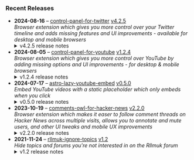 ### Recent Releases

<!-- RECENT_RELEASES -->
<ul>
<li>
  <strong>2024-08-16</strong> – <a href="https://github.com/insin/control-panel-for-twitter">control-panel-for-twitter</a> <a href="https://github.com/insin/control-panel-for-twitter/releases/tag/v4.2.5">v4.2.5</a>
  <div><em>Browser extension which gives you more control over your Twitter timeline and adds missing features and UI improvements - available for desktop and mobile browsers</em></div>
  <details><summary>v4.2.5 release notes</summary><p>Visit the <a href="https://jbscript.dev/control-panel-for-twitter" rel="nofollow">Control Panel for Twitter website</a> for installation links, more information about the extension, and FAQs. Follow <a href="https://twitter.com/ControlPanelFT" rel="nofollow">@ControlPanelFT</a> on Twitter for updates.</p>
<h2>Changes</h2>
<ul>
<li>Hide new Jobs nav item on mobile</li>
</ul>
<h2>Availability</h2>

<p>This version is available in in the following extension stores:</p>
<p><a href="https://apps.apple.com/app/id1668516167?platform=iphone" rel="nofollow"><img src="https://user-images.githubusercontent.com/226692/216768643-4756e33c-1e61-41a7-9c56-9bd80f10bcc9.png" alt="Apple App Store" style="max-width: 100%;"></a> <a href="https://chromewebstore.google.com/detail/control-panel-for-twitter/kpmjjdhbcfebfjgdnpjagcndoelnidfj" rel="nofollow"><img src="https://user-images.githubusercontent.com/226692/212897023-9e66b1b0-e1cd-44df-a4f2-3d5bda80c5f8.png" alt="Chrome Web Store" style="max-width: 100%;"></a> <a href="https://addons.mozilla.org/firefox/addon/control-panel-for-twitter/" rel="nofollow"><img src="https://user-images.githubusercontent.com/226692/212897487-f3993495-2032-44a4-b0c6-1bd1d9cc56dd.png" alt="Firefox Add-ons" style="max-width: 100%;"></a> <a href="https://microsoftedge.microsoft.com/addons/detail/control-panel-for-twitter/foccddlibbeccjiobcnakipdpkjiijjp" rel="nofollow"><img src="https://user-images.githubusercontent.com/226692/212897573-34b1af0a-dc5a-4aa2-a1e7-ca85d3823f9f.png" alt="Edge Add-ons" style="max-width: 100%;"></a></p>
<h2>Screenshots</h2>
<table>
<thead>
<tr>
<th align="center">Before</th>
<th align="center">After</th>
</tr>
</thead>
<tbody>
<tr>
<td align="center"><a target="_blank" rel="noopener noreferrer" href="https://private-user-images.githubusercontent.com/226692/358483032-d8b76ea5-114b-45d9-8f04-d6d82adfea89.png?jwt=eyJhbGciOiJIUzI1NiIsInR5cCI6IkpXVCJ9.eyJpc3MiOiJnaXRodWIuY29tIiwiYXVkIjoicmF3LmdpdGh1YnVzZXJjb250ZW50LmNvbSIsImtleSI6ImtleTUiLCJleHAiOjE3MjU3MjkwMTYsIm5iZiI6MTcyNTcyODcxNiwicGF0aCI6Ii8yMjY2OTIvMzU4NDgzMDMyLWQ4Yjc2ZWE1LTExNGItNDVkOS04ZjA0LWQ2ZDgyYWRmZWE4OS5wbmc_WC1BbXotQWxnb3JpdGhtPUFXUzQtSE1BQy1TSEEyNTYmWC1BbXotQ3JlZGVudGlhbD1BS0lBVkNPRFlMU0E1M1BRSzRaQSUyRjIwMjQwOTA3JTJGdXMtZWFzdC0xJTJGczMlMkZhd3M0X3JlcXVlc3QmWC1BbXotRGF0ZT0yMDI0MDkwN1QxNzA1MTZaJlgtQW16LUV4cGlyZXM9MzAwJlgtQW16LVNpZ25hdHVyZT1iNzExMDdmZjg0OTU1OTMzYzkyZmUyYWY3NjE1ZDBkMjdjMTgyNjNiYmFkMDJmNjBkNmYwMTNlMzZiMjMzMjk4JlgtQW16LVNpZ25lZEhlYWRlcnM9aG9zdCZhY3Rvcl9pZD0wJmtleV9pZD0wJnJlcG9faWQ9MCJ9.BUgkOCIC-1w8J1yrWsuu61uPGLGYY78QO-FsbeSLC7o"><img src="https://private-user-images.githubusercontent.com/226692/358483032-d8b76ea5-114b-45d9-8f04-d6d82adfea89.png?jwt=eyJhbGciOiJIUzI1NiIsInR5cCI6IkpXVCJ9.eyJpc3MiOiJnaXRodWIuY29tIiwiYXVkIjoicmF3LmdpdGh1YnVzZXJjb250ZW50LmNvbSIsImtleSI6ImtleTUiLCJleHAiOjE3MjU3MjkwMTYsIm5iZiI6MTcyNTcyODcxNiwicGF0aCI6Ii8yMjY2OTIvMzU4NDgzMDMyLWQ4Yjc2ZWE1LTExNGItNDVkOS04ZjA0LWQ2ZDgyYWRmZWE4OS5wbmc_WC1BbXotQWxnb3JpdGhtPUFXUzQtSE1BQy1TSEEyNTYmWC1BbXotQ3JlZGVudGlhbD1BS0lBVkNPRFlMU0E1M1BRSzRaQSUyRjIwMjQwOTA3JTJGdXMtZWFzdC0xJTJGczMlMkZhd3M0X3JlcXVlc3QmWC1BbXotRGF0ZT0yMDI0MDkwN1QxNzA1MTZaJlgtQW16LUV4cGlyZXM9MzAwJlgtQW16LVNpZ25hdHVyZT1iNzExMDdmZjg0OTU1OTMzYzkyZmUyYWY3NjE1ZDBkMjdjMTgyNjNiYmFkMDJmNjBkNmYwMTNlMzZiMjMzMjk4JlgtQW16LVNpZ25lZEhlYWRlcnM9aG9zdCZhY3Rvcl9pZD0wJmtleV9pZD0wJnJlcG9faWQ9MCJ9.BUgkOCIC-1w8J1yrWsuu61uPGLGYY78QO-FsbeSLC7o" alt="" content-type-secured-asset="image/png" style="max-width: 100%;"></a></td>
<td align="center"><a target="_blank" rel="noopener noreferrer" href="https://private-user-images.githubusercontent.com/226692/358483205-994fcf8e-706a-43dc-9f7f-d858d43bd2d2.png?jwt=eyJhbGciOiJIUzI1NiIsInR5cCI6IkpXVCJ9.eyJpc3MiOiJnaXRodWIuY29tIiwiYXVkIjoicmF3LmdpdGh1YnVzZXJjb250ZW50LmNvbSIsImtleSI6ImtleTUiLCJleHAiOjE3MjU3MjkwMTYsIm5iZiI6MTcyNTcyODcxNiwicGF0aCI6Ii8yMjY2OTIvMzU4NDgzMjA1LTk5NGZjZjhlLTcwNmEtNDNkYy05ZjdmLWQ4NThkNDNiZDJkMi5wbmc_WC1BbXotQWxnb3JpdGhtPUFXUzQtSE1BQy1TSEEyNTYmWC1BbXotQ3JlZGVudGlhbD1BS0lBVkNPRFlMU0E1M1BRSzRaQSUyRjIwMjQwOTA3JTJGdXMtZWFzdC0xJTJGczMlMkZhd3M0X3JlcXVlc3QmWC1BbXotRGF0ZT0yMDI0MDkwN1QxNzA1MTZaJlgtQW16LUV4cGlyZXM9MzAwJlgtQW16LVNpZ25hdHVyZT1jZjVmMzk2MTZjNmEzYTBiODQ1MzAxNmJhZmU5YTc1MjhjNWFhNmJmOWEzZjExM2E1Yjc4MGEwOGZkZjEzYmZkJlgtQW16LVNpZ25lZEhlYWRlcnM9aG9zdCZhY3Rvcl9pZD0wJmtleV9pZD0wJnJlcG9faWQ9MCJ9.E3UGyc0FuLEICX9UH3wBA7KpFCCta0ehYy06RDyOti0"><img src="https://private-user-images.githubusercontent.com/226692/358483205-994fcf8e-706a-43dc-9f7f-d858d43bd2d2.png?jwt=eyJhbGciOiJIUzI1NiIsInR5cCI6IkpXVCJ9.eyJpc3MiOiJnaXRodWIuY29tIiwiYXVkIjoicmF3LmdpdGh1YnVzZXJjb250ZW50LmNvbSIsImtleSI6ImtleTUiLCJleHAiOjE3MjU3MjkwMTYsIm5iZiI6MTcyNTcyODcxNiwicGF0aCI6Ii8yMjY2OTIvMzU4NDgzMjA1LTk5NGZjZjhlLTcwNmEtNDNkYy05ZjdmLWQ4NThkNDNiZDJkMi5wbmc_WC1BbXotQWxnb3JpdGhtPUFXUzQtSE1BQy1TSEEyNTYmWC1BbXotQ3JlZGVudGlhbD1BS0lBVkNPRFlMU0E1M1BRSzRaQSUyRjIwMjQwOTA3JTJGdXMtZWFzdC0xJTJGczMlMkZhd3M0X3JlcXVlc3QmWC1BbXotRGF0ZT0yMDI0MDkwN1QxNzA1MTZaJlgtQW16LUV4cGlyZXM9MzAwJlgtQW16LVNpZ25hdHVyZT1jZjVmMzk2MTZjNmEzYTBiODQ1MzAxNmJhZmU5YTc1MjhjNWFhNmJmOWEzZjExM2E1Yjc4MGEwOGZkZjEzYmZkJlgtQW16LVNpZ25lZEhlYWRlcnM9aG9zdCZhY3Rvcl9pZD0wJmtleV9pZD0wJnJlcG9faWQ9MCJ9.E3UGyc0FuLEICX9UH3wBA7KpFCCta0ehYy06RDyOti0" alt="" content-type-secured-asset="image/png" style="max-width: 100%;"></a></td>
</tr>
</tbody>
</table>
<h2>Donate</h2>
<p>Support Control Panel for Twitter development with a tip:</p>
<p><a href="https://ko-fi.com/jbscript" rel="nofollow"><img src="https://private-user-images.githubusercontent.com/226692/330361609-c318a7d3-695e-448d-af15-ef0b934ae168.png?jwt=eyJhbGciOiJIUzI1NiIsInR5cCI6IkpXVCJ9.eyJpc3MiOiJnaXRodWIuY29tIiwiYXVkIjoicmF3LmdpdGh1YnVzZXJjb250ZW50LmNvbSIsImtleSI6ImtleTUiLCJleHAiOjE3MjU3MjkwMTYsIm5iZiI6MTcyNTcyODcxNiwicGF0aCI6Ii8yMjY2OTIvMzMwMzYxNjA5LWMzMThhN2QzLTY5NWUtNDQ4ZC1hZjE1LWVmMGI5MzRhZTE2OC5wbmc_WC1BbXotQWxnb3JpdGhtPUFXUzQtSE1BQy1TSEEyNTYmWC1BbXotQ3JlZGVudGlhbD1BS0lBVkNPRFlMU0E1M1BRSzRaQSUyRjIwMjQwOTA3JTJGdXMtZWFzdC0xJTJGczMlMkZhd3M0X3JlcXVlc3QmWC1BbXotRGF0ZT0yMDI0MDkwN1QxNzA1MTZaJlgtQW16LUV4cGlyZXM9MzAwJlgtQW16LVNpZ25hdHVyZT02YjI3NWYzY2IwOWI3Mzc5ZTFmYTNiNjUxNDcwNWFhZWIzN2M0MjRkNjk3NmRiMzc0MTI5N2JjNWI2YWYyZTkzJlgtQW16LVNpZ25lZEhlYWRlcnM9aG9zdCZhY3Rvcl9pZD0wJmtleV9pZD0wJnJlcG9faWQ9MCJ9.c2ptAVKmRAnMjmdKwWdMUUHWgWym9X-pK7_DoxLxSrw" alt="Support me on Ko-fi" content-type-secured-asset="image/png" secured-asset-link="" style="max-width: 100%;"></a></p></details>
</li>
<li>
  <strong>2024-08-05</strong> – <a href="https://github.com/insin/control-panel-for-youtube">control-panel-for-youtube</a> <a href="https://github.com/insin/control-panel-for-youtube/releases/tag/v1.2.4">v1.2.4</a>
  <div><em>Browser extension which gives you more control over YouTube by adding missing options and UI improvements - for desktop &amp; mobile browsers</em></div>
  <details><summary>v1.2.4 release notes</summary><p>Visit the <a href="https://jbscript.dev/control-panel-for-youtube" rel="nofollow">Control Panel for YouTube website</a> for installation links, more information about the extension, and FAQs. Follow <a href="https://twitter.com/ControlPanelFYT" rel="nofollow">@ControlPanelFYT</a> on Twitter for updates.</p>
<h2>Changes</h2>
<ul>
<li>Fixed layout issues in Home and Subscriptions on desktop when videos are hidden (due to YouTube's new grid implementation)</li>
<li>Removed the <code>fillGaps</code> option for desktop, as it's no longer needed with YouTube's new grid implementation</li>
</ul>
<p>hideSuggestedSections:</p>
<ul>
<li>Fixed Shorts being hidden in Home</li>
<li>Fixed Recommended playlists not being hidden when viewing a Playlist</li>
</ul>
<h2>Availability</h2>
<p>New versions have to be reviewed and published by each browser extension store before they're available for use.</p>
<p>This release is available in the following extension stores:</p>
<p><a href="https://apps.apple.com/app/id6478456678?platform=mac" rel="nofollow"><img src="https://private-user-images.githubusercontent.com/226692/308588488-1ad45460-be0b-48ff-bbb4-6721e77e6537.png?jwt=eyJhbGciOiJIUzI1NiIsInR5cCI6IkpXVCJ9.eyJpc3MiOiJnaXRodWIuY29tIiwiYXVkIjoicmF3LmdpdGh1YnVzZXJjb250ZW50LmNvbSIsImtleSI6ImtleTUiLCJleHAiOjE3MjU3MjkwMTYsIm5iZiI6MTcyNTcyODcxNiwicGF0aCI6Ii8yMjY2OTIvMzA4NTg4NDg4LTFhZDQ1NDYwLWJlMGItNDhmZi1iYmI0LTY3MjFlNzdlNjUzNy5wbmc_WC1BbXotQWxnb3JpdGhtPUFXUzQtSE1BQy1TSEEyNTYmWC1BbXotQ3JlZGVudGlhbD1BS0lBVkNPRFlMU0E1M1BRSzRaQSUyRjIwMjQwOTA3JTJGdXMtZWFzdC0xJTJGczMlMkZhd3M0X3JlcXVlc3QmWC1BbXotRGF0ZT0yMDI0MDkwN1QxNzA1MTZaJlgtQW16LUV4cGlyZXM9MzAwJlgtQW16LVNpZ25hdHVyZT00MjEzMTY5N2YyNjEwZmNiMGI0YjYwNGM4ZjEyOGU1ODlkMTUyMWY4MWU2M2IwYjI5MjBlOGE0NzRlYzhjN2YxJlgtQW16LVNpZ25lZEhlYWRlcnM9aG9zdCZhY3Rvcl9pZD0wJmtleV9pZD0wJnJlcG9faWQ9MCJ9.R1amsbwobbISkn1xjRqexyMKYH1OlBOqXqzLNYPDepM" alt="Mac App Store" content-type-secured-asset="image/png" secured-asset-link="" style="max-width: 100%;"></a> <a href="https://addons.mozilla.org/firefox/addon/control-panel-for-youtube/" rel="nofollow"><img src="https://private-user-images.githubusercontent.com/226692/307636781-566d72e8-bd40-43a4-9118-1768946f5b20.png?jwt=eyJhbGciOiJIUzI1NiIsInR5cCI6IkpXVCJ9.eyJpc3MiOiJnaXRodWIuY29tIiwiYXVkIjoicmF3LmdpdGh1YnVzZXJjb250ZW50LmNvbSIsImtleSI6ImtleTUiLCJleHAiOjE3MjU3MjkwMTYsIm5iZiI6MTcyNTcyODcxNiwicGF0aCI6Ii8yMjY2OTIvMzA3NjM2NzgxLTU2NmQ3MmU4LWJkNDAtNDNhNC05MTE4LTE3Njg5NDZmNWIyMC5wbmc_WC1BbXotQWxnb3JpdGhtPUFXUzQtSE1BQy1TSEEyNTYmWC1BbXotQ3JlZGVudGlhbD1BS0lBVkNPRFlMU0E1M1BRSzRaQSUyRjIwMjQwOTA3JTJGdXMtZWFzdC0xJTJGczMlMkZhd3M0X3JlcXVlc3QmWC1BbXotRGF0ZT0yMDI0MDkwN1QxNzA1MTZaJlgtQW16LUV4cGlyZXM9MzAwJlgtQW16LVNpZ25hdHVyZT02ZTJmMWZkNTFhN2Q4ZjllZDJjMDNhYTg4ZjljMDQyOWQ0ZmJlNDA4YWVkMGJlNzM3MTI1NDQ2YTQyYWIyYmU1JlgtQW16LVNpZ25lZEhlYWRlcnM9aG9zdCZhY3Rvcl9pZD0wJmtleV9pZD0wJnJlcG9faWQ9MCJ9.Z-lPaaWAxYaZ8Hz8VTwf4PUQsix6ajGWb0PYNjUoHYI" alt="Mozilla Add-ons" content-type-secured-asset="image/png" secured-asset-link="" style="max-width: 100%;"></a> <a href="https://chromewebstore.google.com/detail/control-panel-for-youtube/lodcanccmfbpjjpnngindkkmiehimile" rel="nofollow"><img src="https://private-user-images.githubusercontent.com/226692/307584913-08b44d7b-61d5-49f2-9a76-607eb36fe407.png?jwt=eyJhbGciOiJIUzI1NiIsInR5cCI6IkpXVCJ9.eyJpc3MiOiJnaXRodWIuY29tIiwiYXVkIjoicmF3LmdpdGh1YnVzZXJjb250ZW50LmNvbSIsImtleSI6ImtleTUiLCJleHAiOjE3MjU3MjkwMTYsIm5iZiI6MTcyNTcyODcxNiwicGF0aCI6Ii8yMjY2OTIvMzA3NTg0OTEzLTA4YjQ0ZDdiLTYxZDUtNDlmMi05YTc2LTYwN2ViMzZmZTQwNy5wbmc_WC1BbXotQWxnb3JpdGhtPUFXUzQtSE1BQy1TSEEyNTYmWC1BbXotQ3JlZGVudGlhbD1BS0lBVkNPRFlMU0E1M1BRSzRaQSUyRjIwMjQwOTA3JTJGdXMtZWFzdC0xJTJGczMlMkZhd3M0X3JlcXVlc3QmWC1BbXotRGF0ZT0yMDI0MDkwN1QxNzA1MTZaJlgtQW16LUV4cGlyZXM9MzAwJlgtQW16LVNpZ25hdHVyZT04OTQxOTlkNWJhNWEyMDE3MWQ4ODg0NzIzNWY3YTFlZTdhYzAxMjYzNjU0N2YzMTlmOTc0NmM4ZThlNjVmNzU0JlgtQW16LVNpZ25lZEhlYWRlcnM9aG9zdCZhY3Rvcl9pZD0wJmtleV9pZD0wJnJlcG9faWQ9MCJ9.RsWMrGPcsRRzho1v6PF6h2w2FPdf_Rmaqn40-DAC9is" alt="Chrome Web Store" content-type-secured-asset="image/png" secured-asset-link="" style="max-width: 100%;"></a> <a href="https://microsoftedge.microsoft.com/addons/detail/llinnalaegmbpmjonmfbpklchphiabfo" rel="nofollow"><img src="https://private-user-images.githubusercontent.com/226692/308582850-d5ccf576-df4a-48c8-b881-17c1e8a0c6df.png?jwt=eyJhbGciOiJIUzI1NiIsInR5cCI6IkpXVCJ9.eyJpc3MiOiJnaXRodWIuY29tIiwiYXVkIjoicmF3LmdpdGh1YnVzZXJjb250ZW50LmNvbSIsImtleSI6ImtleTUiLCJleHAiOjE3MjU3MjkwMTYsIm5iZiI6MTcyNTcyODcxNiwicGF0aCI6Ii8yMjY2OTIvMzA4NTgyODUwLWQ1Y2NmNTc2LWRmNGEtNDhjOC1iODgxLTE3YzFlOGEwYzZkZi5wbmc_WC1BbXotQWxnb3JpdGhtPUFXUzQtSE1BQy1TSEEyNTYmWC1BbXotQ3JlZGVudGlhbD1BS0lBVkNPRFlMU0E1M1BRSzRaQSUyRjIwMjQwOTA3JTJGdXMtZWFzdC0xJTJGczMlMkZhd3M0X3JlcXVlc3QmWC1BbXotRGF0ZT0yMDI0MDkwN1QxNzA1MTZaJlgtQW16LUV4cGlyZXM9MzAwJlgtQW16LVNpZ25hdHVyZT1iZjBiNWJlNGY4YTU3MGQzMDk0YTJhYmZiMGIxYmU2ZmUzZTBlM2VjMjA3NmQ1YTdlYzg0M2JkNTUwZjQ1YTFjJlgtQW16LVNpZ25lZEhlYWRlcnM9aG9zdCZhY3Rvcl9pZD0wJmtleV9pZD0wJnJlcG9faWQ9MCJ9.ptKWTrg_A5Pv59rD6OD2R0MrbocVavYG2dJU65yPln4" alt="Edge Add-ons" content-type-secured-asset="image/png" secured-asset-link="" style="max-width: 100%;"></a></p>
<h2>Donate</h2>
<p>Support Control Panel for YouTube development with a tip:</p>
<p><a href="https://ko-fi.com/jbscript" rel="nofollow"><img src="https://private-user-images.githubusercontent.com/226692/330361609-c318a7d3-695e-448d-af15-ef0b934ae168.png?jwt=eyJhbGciOiJIUzI1NiIsInR5cCI6IkpXVCJ9.eyJpc3MiOiJnaXRodWIuY29tIiwiYXVkIjoicmF3LmdpdGh1YnVzZXJjb250ZW50LmNvbSIsImtleSI6ImtleTUiLCJleHAiOjE3MjU3MjkwMTYsIm5iZiI6MTcyNTcyODcxNiwicGF0aCI6Ii8yMjY2OTIvMzMwMzYxNjA5LWMzMThhN2QzLTY5NWUtNDQ4ZC1hZjE1LWVmMGI5MzRhZTE2OC5wbmc_WC1BbXotQWxnb3JpdGhtPUFXUzQtSE1BQy1TSEEyNTYmWC1BbXotQ3JlZGVudGlhbD1BS0lBVkNPRFlMU0E1M1BRSzRaQSUyRjIwMjQwOTA3JTJGdXMtZWFzdC0xJTJGczMlMkZhd3M0X3JlcXVlc3QmWC1BbXotRGF0ZT0yMDI0MDkwN1QxNzA1MTZaJlgtQW16LUV4cGlyZXM9MzAwJlgtQW16LVNpZ25hdHVyZT02YjI3NWYzY2IwOWI3Mzc5ZTFmYTNiNjUxNDcwNWFhZWIzN2M0MjRkNjk3NmRiMzc0MTI5N2JjNWI2YWYyZTkzJlgtQW16LVNpZ25lZEhlYWRlcnM9aG9zdCZhY3Rvcl9pZD0wJmtleV9pZD0wJnJlcG9faWQ9MCJ9.c2ptAVKmRAnMjmdKwWdMUUHWgWym9X-pK7_DoxLxSrw" alt="Support me on Ko-fi" content-type-secured-asset="image/png" secured-asset-link="" style="max-width: 100%;"></a></p></details>
</li>
<li>
  <strong>2024-07-17</strong> – <a href="https://github.com/insin/astro-lazy-youtube-embed">astro-lazy-youtube-embed</a> <a href="https://github.com/insin/astro-lazy-youtube-embed/releases/tag/v0.5.0">v0.5.0</a>
  <div><em>Embed YouTube videos with a static placeholder which only embeds when you click</em></div>
  <details><summary>v0.5.0 release notes</summary><h3>Added</h3>
<ul>
<li>Added the "Watch on YouTube" link to the embed
<ul>
<li>To omit the link, pass a <code>noLink</code> flag prop</li>
</ul>
</li>
<li>Added support for custom thumbnails
<ul>
<li>Pass a URL as the <code>thumbnail</code> prop</li>
</ul>
</li>
</ul>
<h3>Screenshots</h3>
<h4>"Watch on YouTube" link</h4>
<p><a target="_blank" rel="noopener noreferrer" href="https://private-user-images.githubusercontent.com/226692/349390469-2100e672-32bd-47f4-8748-a4a63a67a63b.png?jwt=eyJhbGciOiJIUzI1NiIsInR5cCI6IkpXVCJ9.eyJpc3MiOiJnaXRodWIuY29tIiwiYXVkIjoicmF3LmdpdGh1YnVzZXJjb250ZW50LmNvbSIsImtleSI6ImtleTUiLCJleHAiOjE3MjU3MjkwMTYsIm5iZiI6MTcyNTcyODcxNiwicGF0aCI6Ii8yMjY2OTIvMzQ5MzkwNDY5LTIxMDBlNjcyLTMyYmQtNDdmNC04NzQ4LWE0YTYzYTY3YTYzYi5wbmc_WC1BbXotQWxnb3JpdGhtPUFXUzQtSE1BQy1TSEEyNTYmWC1BbXotQ3JlZGVudGlhbD1BS0lBVkNPRFlMU0E1M1BRSzRaQSUyRjIwMjQwOTA3JTJGdXMtZWFzdC0xJTJGczMlMkZhd3M0X3JlcXVlc3QmWC1BbXotRGF0ZT0yMDI0MDkwN1QxNzA1MTZaJlgtQW16LUV4cGlyZXM9MzAwJlgtQW16LVNpZ25hdHVyZT04OWIwMDdjZjIyN2VjY2E3NmQxNDc5ZTQ4MWM5NjNkNTA2OGEwZTUxYjY1NzI2NjI0YjAxYWQwMDk4YWRlMzAwJlgtQW16LVNpZ25lZEhlYWRlcnM9aG9zdCZhY3Rvcl9pZD0wJmtleV9pZD0wJnJlcG9faWQ9MCJ9.nevTk_7XKRB4-AXy6NUiF1vJB3-RNHTlCo9te0Tr7xQ"><img src="https://private-user-images.githubusercontent.com/226692/349390469-2100e672-32bd-47f4-8748-a4a63a67a63b.png?jwt=eyJhbGciOiJIUzI1NiIsInR5cCI6IkpXVCJ9.eyJpc3MiOiJnaXRodWIuY29tIiwiYXVkIjoicmF3LmdpdGh1YnVzZXJjb250ZW50LmNvbSIsImtleSI6ImtleTUiLCJleHAiOjE3MjU3MjkwMTYsIm5iZiI6MTcyNTcyODcxNiwicGF0aCI6Ii8yMjY2OTIvMzQ5MzkwNDY5LTIxMDBlNjcyLTMyYmQtNDdmNC04NzQ4LWE0YTYzYTY3YTYzYi5wbmc_WC1BbXotQWxnb3JpdGhtPUFXUzQtSE1BQy1TSEEyNTYmWC1BbXotQ3JlZGVudGlhbD1BS0lBVkNPRFlMU0E1M1BRSzRaQSUyRjIwMjQwOTA3JTJGdXMtZWFzdC0xJTJGczMlMkZhd3M0X3JlcXVlc3QmWC1BbXotRGF0ZT0yMDI0MDkwN1QxNzA1MTZaJlgtQW16LUV4cGlyZXM9MzAwJlgtQW16LVNpZ25hdHVyZT04OWIwMDdjZjIyN2VjY2E3NmQxNDc5ZTQ4MWM5NjNkNTA2OGEwZTUxYjY1NzI2NjI0YjAxYWQwMDk4YWRlMzAwJlgtQW16LVNpZ25lZEhlYWRlcnM9aG9zdCZhY3Rvcl9pZD0wJmtleV9pZD0wJnJlcG9faWQ9MCJ9.nevTk_7XKRB4-AXy6NUiF1vJB3-RNHTlCo9te0Tr7xQ" alt="" content-type-secured-asset="image/png" style="max-width: 100%;"></a></p></details>
</li>
<li>
  <strong>2023-10-19</strong> – <a href="https://github.com/insin/comments-owl-for-hacker-news">comments-owl-for-hacker-news</a> <a href="https://github.com/insin/comments-owl-for-hacker-news/releases/tag/v2.2.0">v2.2.0</a>
  <div><em>Browser extension which makes it easer to follow comment threads on Hacker News across multiple visits, allows you to annotate and mute users, and other UI tweaks and mobile UX improvements</em></div>
  <details><summary>v2.2.0 release notes</summary><ul>
<li>Added an option to disable or require confirmation for hiding on list pages</li>
<li>Added an option to increase the contrast of submission text (enabled by default)</li>
</ul>
<hr>
<p>Available in the following extension stores:</p>
<p><a href="https://apps.apple.com/us/app/comments-owl-for-hacker-news/id6451333500" rel="nofollow"><img src="https://user-images.githubusercontent.com/226692/216768643-4756e33c-1e61-41a7-9c56-9bd80f10bcc9.png" alt="Apple App Store" style="max-width: 100%;"></a> <a href="https://addons.mozilla.org/en-US/firefox/addon/hn-comments-owl/" rel="nofollow"><img src="https://user-images.githubusercontent.com/226692/212897487-f3993495-2032-44a4-b0c6-1bd1d9cc56dd.png" alt="Firefox" style="max-width: 100%;"></a> <a href="https://chrome.google.com/webstore/detail/kpoggabejgbenjahggloahnnaolmfock?authuser=0&amp;hl=en" rel="nofollow"><img src="https://user-images.githubusercontent.com/226692/212897023-9e66b1b0-e1cd-44df-a4f2-3d5bda80c5f8.png" alt="Chrome" style="max-width: 100%;"></a></p></details>
</li>
<li>
  <strong>2021-11-24</strong> – <a href="https://github.com/insin/rllmuk-ignore-topics">rllmuk-ignore-topics</a> <a href="https://github.com/insin/rllmuk-ignore-topics/releases/tag/v1.2">v1.2</a>
  <div><em>Hide topics and forums you're not interested in on the Rllmuk forum</em></div>
  <details><summary>v1.2 release notes</summary><ul>
<li>Added support for the Fluid view</li>
<li>Added a collapse control for the Fluid sidebar</li>
</ul></details>
</li>
</ul>
<!-- /RECENT_RELEASES -->

